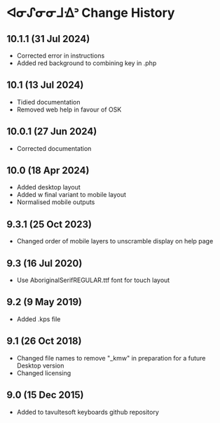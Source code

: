 ᐊᓂᔑᓂᓂᒧᐎᐣ Change History
============================
10.1.1 (31 Jul 2024)
-----------------
* Corrected error in instructions
* Added red background to combining key in .php

10.1 (13 Jul 2024)
-----------------
* Tidied documentation
* Removed web help in favour of OSK

10.0.1 (27 Jun 2024)
-----------------
* Corrected documentation

10.0 (18 Apr 2024)
-----------------
* Added desktop layout
* Added w final variant to mobile layout
* Normalised mobile outputs

9.3.1 (25 Oct 2023)
-----------------
* Changed order of mobile layers to unscramble display on help page

9.3 (16 Jul 2020)
-----------------
* Use AboriginalSerifREGULAR.ttf font for touch layout

9.2 (9 May 2019)
----------------
* Added .kps file

9.1 (26 Oct 2018)
-----------------
* Changed file names to remove "_kmw" in preparation for a future Desktop version
* Changed licensing

9.0 (15 Dec 2015)
-----------------

* Added to tavultesoft keyboards github repository
